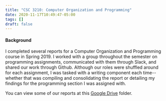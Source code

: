 ```yaml
---
title: "CSC 3210: Computer Organization and Programming"
date: 2020-11-17T10:49:47-05:00
tags: []
draft: false
---
```


#### Background 

I completed several reports for a Computer Organization and Programming course in Spring 2019. I worked with a group throughout the semester on programming assignments, communicated with them through Slack, and shared our work through Github. Although our roles were shuffled around for each assignment, I was tasked with a writing component each time-- whether that was compiling and consolidating the report or detailing my findings for the programming section I was assigned with. 

You can view some of our reports at this [Google Drive](https://drive.google.com/drive/folders/12DMbzm7Zzjsa36P1EvyBPpD4twosYSnZ?usp=sharing) folder.